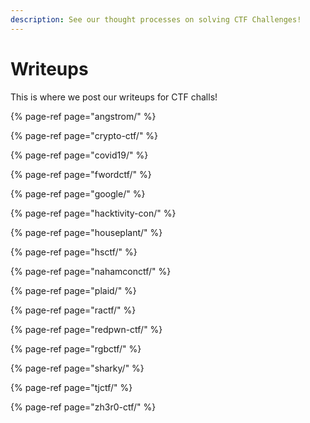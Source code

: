 ```yaml
---
description: See our thought processes on solving CTF Challenges!
---
```


# Writeups

This is where we post our writeups for CTF challs!

{% page-ref page="angstrom/" %}

{% page-ref page="crypto-ctf/" %}

{% page-ref page="covid19/" %}

{% page-ref page="fwordctf/" %}

{% page-ref page="google/" %}

{% page-ref page="hacktivity-con/" %}

{% page-ref page="houseplant/" %}

{% page-ref page="hsctf/" %}

{% page-ref page="nahamconctf/" %}

{% page-ref page="plaid/" %}

{% page-ref page="ractf/" %}

{% page-ref page="redpwn-ctf/" %}

{% page-ref page="rgbctf/" %}

{% page-ref page="sharky/" %}

{% page-ref page="tjctf/" %}

{% page-ref page="zh3r0-ctf/" %}



